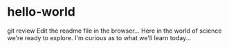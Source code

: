 # hello-world
git review
Edit the readme file in the browser... 
Here in the world of science we're ready to explore.
I'm curious as to what we'll learn today...
